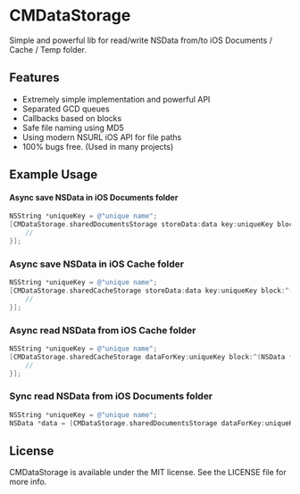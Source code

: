 # CMDataStorage

Simple and powerful lib for read/write NSData from/to iOS Documents / Cache / Temp folder.

## Features

- Extremely simple implementation and powerful API
- Separated GCD queues
- Callbacks based on blocks
- Safe file naming using MD5
- Using modern NSURL iOS API for file paths
- 100% bugs free. (Used in many projects)

## Example Usage

#### Async save NSData in iOS Documents folder

```objective-c
NSString *uniqueKey = @"unique name";
[CMDataStorage.sharedDocumentsStorage storeData:data key:uniqueKey block:^(BOOL succeeds) {
    //
}];
```

### Async save NSData in iOS Cache folder

```objective-c
NSString *uniqueKey = @"unique name";
[CMDataStorage.sharedCacheStorage storeData:data key:uniqueKey block:^(BOOL succeeds) {
    //
}];
```

### Async read NSData from iOS Cache folder

```objective-c
NSString *uniqueKey = @"unique name";
[CMDataStorage.sharedCacheStorage dataForKey:uniqueKey block:^(NSData *data) {
    //
}];
```

### Sync read NSData from iOS Documents folder

```objective-c
NSString *uniqueKey = @"unique name";
NSData *data = [CMDataStorage.sharedDocumentsStorage dataForKey:uniqueKey];
```

## License

CMDataStorage is available under the MIT license. See the LICENSE file for more info.
